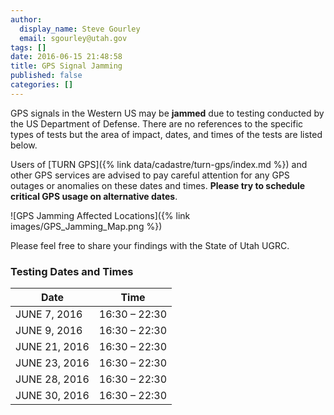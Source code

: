 ```yaml
---
author:
  display_name: Steve Gourley
  email: sgourley@utah.gov
tags: []
date: 2016-06-15 21:48:58
title: GPS Signal Jamming
published: false
categories: []
---
```


GPS signals in the Western US may be **jammed** due to testing conducted by the US Department of Defense. There are no references to the specific types of tests but the area of impact, dates, and times of the tests are listed below.

Users of [TURN GPS]({% link data/cadastre/turn-gps/index.md %}) and other GPS services are advised to pay careful attention for any GPS outages or anomalies on these dates and times. **Please try to schedule critical GPS usage on alternative dates**.

![GPS Jamming Affected Locations]({% link images/GPS_Jamming_Map.png %})

Please feel free to share your findings with the State of Utah UGRC.

### Testing Dates and Times

| Date        | Time          |
| ------------|:-------------:|
| JUNE 7, 2016 | 16:30 – 22:30 |
| JUNE 9, 2016 |  16:30 – 22:30 |
| JUNE 21, 2016 | 16:30 – 22:30 |
| JUNE 23, 2016 | 16:30 – 22:30 |
| JUNE 28, 2016 | 16:30 – 22:30 |
| JUNE 30, 2016 | 16:30 – 22:30 |
